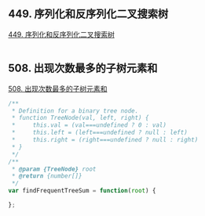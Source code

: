 ## 449. 序列化和反序列化二叉搜索树

[449. 序列化和反序列化二叉搜索树](https://leetcode-cn.com/problems/serialize-and-deserialize-bst/)

```js

```

## 508. 出现次数最多的子树元素和

[508. 出现次数最多的子树元素和](https://leetcode-cn.com/problems/most-frequent-subtree-sum/)

```js
/**
 * Definition for a binary tree node.
 * function TreeNode(val, left, right) {
 *     this.val = (val===undefined ? 0 : val)
 *     this.left = (left===undefined ? null : left)
 *     this.right = (right===undefined ? null : right)
 * }
 */
/**
 * @param {TreeNode} root
 * @return {number[]}
 */
var findFrequentTreeSum = function(root) {

};
```